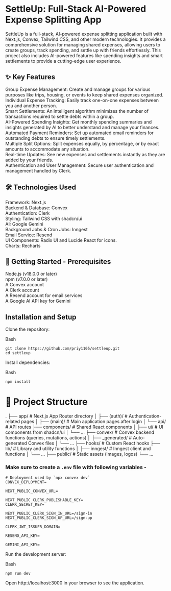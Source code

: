 # SettleUp: Full-Stack AI-Powered Expense Splitting App

SettleUp is a full-stack, AI-powered expense splitting application built with Next.js, Convex, Tailwind CSS, and other modern technologies. It provides a comprehensive solution for managing shared expenses, allowing users to create groups, track spending, and settle up with friends effortlessly. This project also includes AI-powered features like spending insights and smart settlements to provide a cutting-edge user experience.

## ✨ Key Features

Group Expense Management: Create and manage groups for various purposes like trips, housing, or events to keep shared expenses organized.    
Individual Expense Tracking: Easily track one-on-one expenses between you and another person.      
Smart Settlements: An intelligent algorithm minimizes the number of transactions required to settle debts within a group.      
AI-Powered Spending Insights: Get monthly spending summaries and insights generated by AI to better understand and manage your finances.   
Automated Payment Reminders: Set up automated email reminders for outstanding debts to ensure timely settlements.    
Multiple Split Options: Split expenses equally, by percentage, or by exact amounts to accommodate any situation.    
Real-time Updates: See new expenses and settlements instantly as they are added by your friends.    
Authentication and User Management: Secure user authentication and management handled by Clerk.   

## 🛠️ Technologies Used

Framework: Next.js    
Backend & Database: Convex   
Authentication: Clerk    
Styling: Tailwind CSS with shadcn/ui   
AI: Google Gemini    
Background Jobs & Cron Jobs: Inngest   
Email Service: Resend   
UI Components: Radix UI and Lucide React for icons.   
Charts: Recharts    

## 🚀 Getting Started - Prerequisites

Node.js (v18.0.0 or later)  
npm (v7.0.0 or later)   
A Convex account   
A Clerk account   
A Resend account for email services   
A Google AI API key for Gemini   

## Installation and Setup

Clone the repository:

Bash
```
git clone https://github.com/priy1105/settleup.git
cd settleup
```
Install dependencies:

Bash
```
npm install
```

# 📂 Project Structure
.
├── app/                # Next.js App Router directory
│   ├── (auth)/         # Authentication-related pages
│   ├── (main)/         # Main application pages after login
│   └── api/            # API routes
├── components/         # Shared React components
│   ├── ui/             # UI components from shadcn/ui
│   └── ...
├── convex/             # Convex backend functions (queries, mutations, actions)
│   ├── _generated/     # Auto-generated Convex files
│   └── ...
├── hooks/              # Custom React hooks
├── lib/                # Library and utility functions
│   ├── inngest/        # Inngest client and functions
│   └── ...
├── public/             # Static assets (images, logos)
└── ...

### Make sure to create a `.env` file with following variables -

```
# Deployment used by `npx convex dev`
CONVEX_DEPLOYMENT=

NEXT_PUBLIC_CONVEX_URL=

NEXT_PUBLIC_CLERK_PUBLISHABLE_KEY=
CLERK_SECRET_KEY=

NEXT_PUBLIC_CLERK_SIGN_IN_URL=/sign-in
NEXT_PUBLIC_CLERK_SIGN_UP_URL=/sign-up

CLERK_JWT_ISSUER_DOMAIN=

RESEND_API_KEY=

GEMINI_API_KEY=
```
Run the development server:

Bash
```
npm run dev
```
Open http://localhost:3000 in your browser to see the application.
